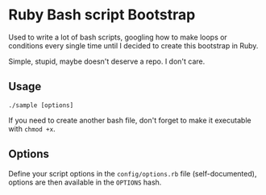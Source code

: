 # Ruby Bash script Bootstrap

Used to write a lot of bash scripts, googling how to make loops or conditions every single time  until I decided to create this bootstrap in Ruby.

Simple, stupid, maybe doesn't deserve a repo. I don't care.

## Usage

`./sample [options]`

If you need to create another bash file, don't forget to make it executable with `chmod +x`.

## Options

Define your script options in the `config/options.rb` file (self-documented), options are then available in the `OPTIONS` hash.
